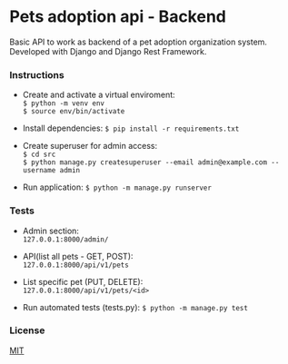 # Pets adoption api - Backend

Basic API to work as backend of a pet adoption organization system.
Developed with Django and Django Rest Framework.

### Instructions

* Create and activate a virtual enviroment:   
`$ python -m venv env`   
`$ source env/bin/activate`   

* Install dependencies:
`$ pip install -r requirements.txt`   

* Create superuser for admin access:   
`$ cd src`   
`$ python manage.py createsuperuser --email admin@example.com --username admin`   

* Run application:
`$ python -m manage.py runserver`   

### Tests   

* Admin section:   
`127.0.0.1:8000/admin/`   

* API(list all pets - GET, POST):   
`127.0.0.1:8000/api/v1/pets`   

* List specific pet (PUT, DELETE):   
`127.0.0.1:8000/api/v1/pets/<id>`   

* Run automated tests (tests.py):
`$ python -m manage.py test`   

### License   
[MIT](https://choosealicense.com/licenses/mit/)
